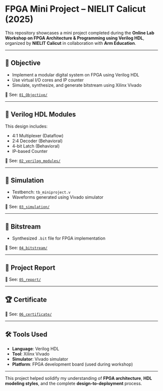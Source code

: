 # FPGA Mini Project – NIELIT Calicut (2025)

This repository showcases a mini project completed during the **Online Lab Workshop on FPGA Architecture & Programming using Verilog HDL**, organized by **NIELIT Calicut** in collaboration with **Arm Education**.

---

## 📌 Objective

- Implement a modular digital system on FPGA using Verilog HDL
- Use virtual I/O cores and IP counter
- Simulate, synthesize, and generate bitstream using Xilinx Vivado

📁 See: [`01_Objective/`](./01-Objective/)

---

## 🔧 Verilog HDL Modules

This design includes:
- 4:1 Multiplexer (Dataflow)
- 2:4 Decoder (Behavioral)
- 4-bit Latch (Behavioral)
- IP-based Counter

📁 See: [`02_verilog_modules/`](./02-verilog-modules/)

---

## 🧪 Simulation

- Testbench: `tb_miniproject.v`
- Waveforms generated using Vivado simulator

📁 See: [`03_simulation/`](./03-simulation/)

---

## 🔁 Bitstream

- Synthesized `.bit` file for FPGA implementation

📁 See: [`04_bitstream/`](./04-bitstream/)

---

## 📄 Project Report

📁 See: [`05_report/`](./05-report/Miniproject.pdf)

---

## 🏆 Certificate

📁 See: [`06_certificate/`](./06-certificate/Certificate.jpg)

---

## 🛠️ Tools Used

- **Language**: Verilog HDL  
- **Tool**: Xilinx Vivado  
- **Simulator**: Vivado simulator  
- **Platform**: FPGA development board (used during workshop)

---

This project helped solidify my understanding of **FPGA architecture**, **HDL modeling styles**, and the complete **design-to-deployment** process.


